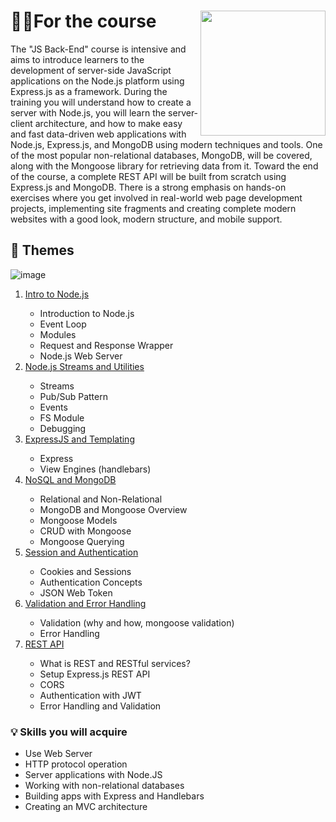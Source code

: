 # 👨‍🎓For the course  <a href="https://softuni.bg/about"><img src="https://user-images.githubusercontent.com/106147027/181109879-4529ad22-8d25-49fe-b28b-0d8bc808c5a4.jpg" align="right" width="200" height="200"></a>

The "JS Back-End" course is intensive and aims to introduce learners to the development of server-side JavaScript applications on the Node.js platform using Express.js as a framework. During the training you will understand how to create a server with Node.js, you will learn the server-client architecture, and how to make easy and fast data-driven web applications with Node.js, Express.js, and MongoDB using modern techniques and tools. One of the most popular non-relational databases, MongoDB, will be covered, along with the Mongoose library for retrieving data from it. Toward the end of the course, a complete REST API will be built from scratch using Express.js and MongoDB. There is a strong emphasis on hands-on exercises where you get involved in real-world web page development projects, implementing site fragments and creating complete modern websites with a good look, modern structure, and mobile support.


## 📑 Themes

![image](https://github.com/ivaylokarafeizov/JS-Back-End/assets/106147027/29817551-2862-4955-bca6-8ae6305a0610)

<ol>
  <li><a href="https://softuni.bg/trainings/4111/js-back-end-may-2023#lesson-54967">Intro to Node.js<a/>
  <ul>
    <li>Introduction to Node.js
    <li>Event Loop
    <li>Modules
    <li>Request and Response Wrapper
    <li>Node.js Web Server 
   </ul> 
  <li><a href="https://softuni.bg/trainings/4111/js-back-end-may-2023#lesson-54968">Node.js Streams and Utilities<a/>
  <ul>
    <li>Streams
    <li>Pub/Sub Pattern
    <li>Events
    <li>FS Module
    <li>Debugging
   </ul> 
  <li><a href="https://softuni.bg/trainings/4111/js-back-end-may-2023#lesson-54969">ExpressJS and Templating<a/>
  <ul>
    <li>Express
    <li>View Engines (handlebars) 
   </ul> 
  <li><a href="https://softuni.bg/trainings/4111/js-back-end-may-2023#lesson-54971">NoSQL and MongoDB<a/>
  <ul>
    <li>Relational and Non-Relational
    <li>MongoDB and Mongoose Overview
    <li>Mongoose Models
    <li>CRUD with Mongoose
    <li>Mongoose Querying
   </ul> 
  <li><a href="https://softuni.bg/trainings/4111/js-back-end-may-2023#lesson-54973">Session and Authentication<a/>
  <ul>
    <li>Cookies and Sessions
    <li>Authentication Concepts
    <li>JSON Web Token 
   </ul> 
  <li><a href="https://softuni.bg/trainings/4111/js-back-end-may-2023#lesson-54975">Validation and Error Handling<a/>
  <ul>
    <li>Validation (why and how, mongoose validation)
    <li>Error Handling 
   </ul> 
     <li><a href="https://softuni.bg/trainings/4111/js-back-end-may-2023#lesson-54978">REST API<a/>
  <ul>
    <li>What is REST and RESTful services?
    <li>Setup Express.js REST API
    <li>CORS
    <li>Authentication with JWT
    <li>Error Handling and Validation
   </ul>  
</ol> 

### 💡 Skills you will acquire

<ul>
  <li>Use Web Server
  <li>HTTP protocol operation
  <li>Server applications with Node.JS
  <li>Working with non-relational databases
  <li>Building apps with Express and Handlebars
  <li>Creating an MVC architecture
</ul>   
